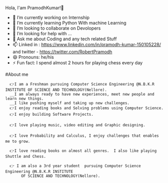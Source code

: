 Hola, I'am PramodhKumar!👋

- 🔭 I’m currently working on Internship
- 🌱 I’m currently learning Python With machine Learning
- 👯 I’m looking to collaborate on Devolopers
- 🤔 I’m looking for help with ...
- 💬 Ask me about Coding and any tech related Stuff
- 📫 Linked in : https://www.linkedin.com/in/pramodh-kumar-150105228/ and twitter - https://twitter.com/RobertPramodh
- 😄 Pronouns: he/his
- ⚡ Fun fact: I spend almost 2 hours for playing chess every day 

#About me

      👉I am a Freshman pursuing Computer Science Engineering @N.B.K.R INSTITUTE OF SCIENCE AND TECHNOLOGY(Nellore). 
      __I am always ready to have new experiences, meet new people and learn new things.
      __I like pushing myself and taking up new challenges.
      👉I enjoy reading books and Solving problems using Computer Science.
      👉I enjoy building Software Projects.

      👉I love playing music, video editing and Graphic designing.

      👉I love Probability and Calculus, I enjoy challenges that enables me to grow.

      👉I love reading books on almost all genres.  I also like playing Shuttle and Chess.

      👉 I am also a 3rd year student  pursuing Computer Science Engineering @N.B.K.R INSTITUTE 
           OF SCIENCE AND TECHNOLOGY(Nellore).
